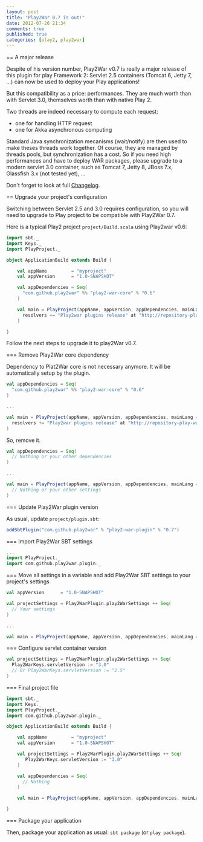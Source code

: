 ```yaml
---
layout: post
title: "Play2War 0.7 is out!"
date: 2012-07-26 21:34
comments: true
published: true
categories: [play2, play2war]
---
```

== A major release

Despite of his version number, Play2War v0.7 is really a major release of this plugin for play Framework 2: 
Servlet 2.5 containers (Tomcat 6, Jetty 7, ...) can now be used to deploy your Play applications!

But this compatibility as a price: performances. They are much worth than with Servlet 3.0, 
themselves worth than with native Play 2.

Two threads are indeed necessary to compute each request:

* one for handling HTTP request
* one for Akka asynchronous computing

Standard Java synchronization mecanisms (wait/notify) are then used to make theses threads work together. 
Of course, they are managed by threads pools, but synchronization has a cost. So if you need high performances
and have to deploy WAR packages, please upgrade to a modern servlet 3.0 container, such as Tomcat 7, 
Jetty 8, JBoss 7.x, Glassfish 3.x (not tested yet), ...

Don't forget to look at full [Changelog](https://github.com/dlecan/play2-war-plugin/wiki/Changelog).

== Upgrade your project's configuration

Switching between Servlet 2.5 and 3.0 requires configuration, so you will need to upgrade to Play project 
to be compatible with Play2War 0.7.

Here is a typical Play2 project ``project/Build.scala`` using Play2war v0.6:

```scala
import sbt._
import Keys._
import PlayProject._

object ApplicationBuild extends Build {

    val appName         = "myproject"
    val appVersion      = "1.0-SNAPSHOT"

    val appDependencies = Seq(
      "com.github.play2war" %% "play2-war-core" % "0.6"
    )

    val main = PlayProject(appName, appVersion, appDependencies, mainLang = JAVA).settings(
      resolvers += "Play2war plugins release" at "http://repository-play-war.forge.cloudbees.com/release/"
    )

}
```

Follow the next steps to upgrade it to play2War v0.7.

=== Remove Play2War core dependency

Dependency to Plat2War core is not necessary anymore. It will be automatically setup by the plugin.

```scala Before
val appDependencies = Seq(
  "com.github.play2war" %% "play2-war-core" % "0.6"
)

...

val main = PlayProject(appName, appVersion, appDependencies, mainLang = JAVA).settings(
  resolvers += "Play2war plugins release" at "http://repository-play-war.forge.cloudbees.com/release/"
)
```

So, remove it.

```scala After
val appDependencies = Seq(
  // Nothing or your other dependencies
)

...

val main = PlayProject(appName, appVersion, appDependencies, mainLang = JAVA).settings(
  // Nothing or your other settings
)

```

=== Update Play2War plugin version

As usual, update ``project/plugin.sbt``:

```scala
addSbtPlugin("com.github.play2war" % "play2-war-plugin" % "0.7")
```

=== Import Play2War SBT settings

```scala
...
import PlayProject._
import com.github.play2war.plugin._
```

=== Move all settings in a variable and add Play2War SBT settings to your project's settings

```scala
val appVersion      = "1.0-SNAPSHOT"

val projectSettings = Play2WarPlugin.play2WarSettings ++ Seq(
  // Your settings
)

...

val main = PlayProject(appName, appVersion, appDependencies, mainLang = JAVA).settings(projectSettings: _*)
```

=== Configure servlet container version

```scala
val projectSettings = Play2WarPlugin.play2WarSettings ++ Seq(
  Play2WarKeys.servletVersion := "3.0"
  // Or Play2WarKeys.servletVersion := "2.5"
)

```

=== Final project file

```scala
import sbt._
import Keys._
import PlayProject._
import com.github.play2war.plugin._

object ApplicationBuild extends Build {

    val appName         = "myproject"
    val appVersion      = "1.0-SNAPSHOT"

    val projectSettings = Play2WarPlugin.play2WarSettings ++ Seq(
       Play2WarKeys.servletVersion := "3.0"
    )

    val appDependencies = Seq(
      // Nothing
    )

    val main = PlayProject(appName, appVersion, appDependencies, mainLang = JAVA).settings(projectSettings: _*)

}
```

=== Package your application

Then, package your application as usual: ``sbt package`` (or ``play package``).
